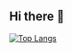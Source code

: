 ## Hi there 👋

[![Top Langs](https://github-readme-stats.vercel.app/api/top-langs/?username={masah517}
)](https://github.com/anuraghazra/github-readme-stats)




<!--
**masah517/masah517** is a ✨ _special_ ✨ repository because its `README.md` (this file) appears on your GitHub profile.

Here are some ideas to get you started:

- 🔭 I’m currently working on ...
- 🌱 I’m currently learning ...
- 👯 I’m looking to collaborate on ...
- 🤔 I’m looking for help with ...
- 💬 Ask me about ...
- 📫 How to reach me: ...
- 😄 Pronouns: ...
- ⚡ Fun fact: ...
-->
